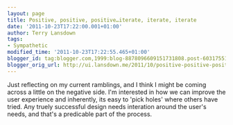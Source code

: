 ```yaml
---
layout: page
title: Positive, positive, positive…iterate, iterate, iterate
date: '2011-10-23T17:22:00.001+01:00'
author: Terry Lansdown
tags:
- Sympathetic
modified_time: '2011-10-23T17:22:55.465+01:00'
blogger_id: tag:blogger.com,1999:blog-8878096609151731808.post-6031755154196523582
blogger_orig_url: http://ui.lansdown.me/2011/10/positive-positive-positiveiterate.html
---
```


Just reflecting on my current ramblings, and I think I might be coming across a little on the negative side. I'm interested in how we can improve the user experience and inherently, its easy to 'pick holes' where others have tried. Any truely successful design needs interation around the user's needs, and that's a predicable part of the process.